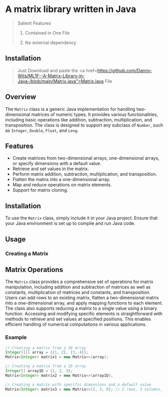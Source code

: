 # A matrix library written in Java

> Salient Features
>
> 1.  Contained in One File
>
> 2.  No external dependency
## Installation 
> Just Download and paste the <a href=https://github.com/Danny-Wits/ML1F--A-Matrix-Library-in-Java-/blob/main/Matrix.java">Matrix.java</a> File
## Overview

The `Matrix` class is a generic Java implementation for handling two-dimensional matrices of numeric types. It provides various functionalities, including basic operations like addition, subtraction, multiplication, and transposition. The class is designed to support any subclass of `Number`, such as `Integer`, `Double`, `Float`, and `Long`.

## Features

- Create matrices from two-dimensional arrays, one-dimensional arrays, or specify dimensions with a default value.
- Retrieve and set values in the matrix.
- Perform matrix addition, subtraction, multiplication, and transposition.
- Flatten the matrix into a one-dimensional array.
- Map and reduce operations on matrix elements.
- Support for matrix cloning.

## Installation

To use the `Matrix` class, simply include it in your Java project. Ensure that your Java environment is set up to compile and run Java code.

## Usage

### Creating a Matrix

## Matrix Operations

The `Matrix` class provides a comprehensive set of operations for matrix manipulation, including addition and subtraction of matrices as well as constants, multiplication of matrices and constants, and transposition. Users can add rows to an existing matrix, flatten a two-dimensional matrix into a one-dimensional array, and apply mapping functions to each element. The class also supports reducing a matrix to a single value using a binary function. Accessing and modifying specific elements is straightforward with methods to retrieve and set values at specified positions. This enables efficient handling of numerical computations in various applications.

### Example

```java
// Creating a matrix from a 2D array
Integer[][] array = {{1, 2}, {3, 4}};
Matrix<Integer> matrix1 = new Matrix<>(array);

// Creating a matrix from a 1D array
Integer[] array1D = {1, 2, 3};
Matrix<Integer> matrix2 = new Matrix<>(array1D);

// Creating a matrix with specific dimensions and a default value
Matrix<Integer> matrix3 = new Matrix<>(2, 3, 0); // 2 rows, 3 columns, filled with 0
```
